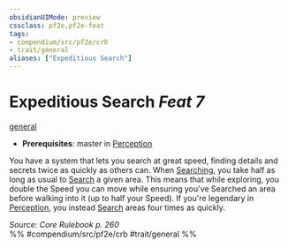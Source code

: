 ```yaml
---
obsidianUIMode: preview
cssclass: pf2e,pf2e-feat
tags:
- compendium/src/pf2e/crb
- trait/general
aliases: ["Expeditious Search"]
---
```

# Expeditious Search  *Feat 7*  
[general](general.md "General Feat Trait")  

- **Prerequisites**: master in [Perception](skills.md#Perception)

You have a system that lets you search at great speed, finding details and secrets twice as quickly as others can. When [Searching](search.md), you take half as long as usual to [Search](search.md) a given area. This means that while exploring, you double the Speed you can move while ensuring you've Searched an area before walking into it (up to half your Speed). If you're legendary in [Perception](skills.md#Perception), you instead [Search](search.md) areas four times as quickly.

*Source: Core Rulebook p. 260*  
%% #compendium/src/pf2e/crb #trait/general %%